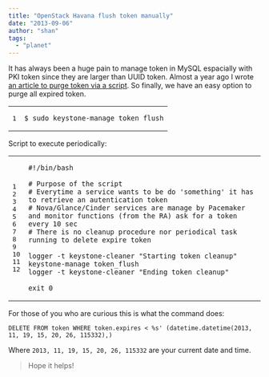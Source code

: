 ```yaml
---
title: "OpenStack Havana flush token manually"
date: "2013-09-06"
author: "shan"
tags: 
  - "planet"
---
```


It has always been a huge pain to manage token in MySQL espacially with PKI token since they are larger than UUID token. Almost a year ago I wrote [an article to purge token via a script](http://www.sebastien-han.fr/blog/2012/12/12/cleanup-keystone-tokens/). So finally, we have an easy option to purge all expired token.

<table><tbody><tr><td class="gutter"><pre class="line-numbers"><span class="line-number">1</span>
</pre></td><td class="code"><pre><code class="bash"><span class="line"><span class="nv">$ </span>sudo keystone-manage token_flush
</span></code></pre></td></tr></tbody></table>

Script to execute periodically:

<table><tbody><tr><td class="gutter"><pre class="line-numbers"><span class="line-number">1</span>
<span class="line-number">2</span>
<span class="line-number">3</span>
<span class="line-number">4</span>
<span class="line-number">5</span>
<span class="line-number">6</span>
<span class="line-number">7</span>
<span class="line-number">8</span>
<span class="line-number">9</span>
<span class="line-number">10</span>
<span class="line-number">11</span>
<span class="line-number">12</span>
</pre></td><td class="code"><pre><code class="bash"><span class="line"><span class="c">#!/bin/bash</span>
</span><span class="line">
</span><span class="line"><span class="c"># Purpose of the script</span>
</span><span class="line"><span class="c"># Everytime a service wants to be do 'something' it has to retrieve an autentication token</span>
</span><span class="line"><span class="c"># Nova/Glance/Cinder services are manage by Pacemaker and monitor functions (from the RA) ask for a token every 10 sec</span>
</span><span class="line"><span class="c"># There is no cleanup procedure nor periodical task running to delete expire token</span>
</span><span class="line">
</span><span class="line">logger -t keystone-cleaner <span class="s2">"Starting token cleanup"</span>
</span><span class="line">keystone-manage token_flush
</span><span class="line">logger -t keystone-cleaner <span class="s2">"Ending token cleanup"</span>
</span><span class="line">
</span><span class="line"><span class="nb">exit </span>0
</span></code></pre></td></tr></tbody></table>

For those of you who are curious this is what the command does:

```
DELETE FROM token WHERE token.expires < %s' (datetime.datetime(2013, 11, 19, 15, 20, 26, 115332),)
```

Where `2013, 11, 19, 15, 20, 26, 115332` are your current date and time.

  

> Hope it helps!
